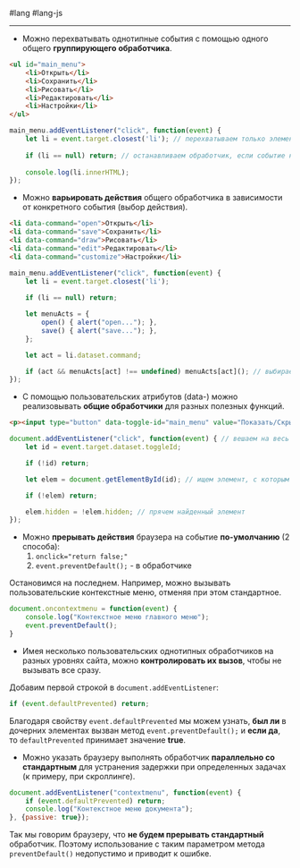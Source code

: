 #lang #lang-js 

---
- Можно перехватывать однотипные события с помощью одного общего **группирующего обработчика**.

```html
<ul id="main_menu">
    <li>Открыть</li>
    <li>Сохранить</li>
    <li>Рисовать</li>
    <li>Редактировать</li>
    <li>Настройки</li>
</ul>
```

```javascript
main_menu.addEventListener("click", function(event) {
    let li = event.target.closest('li'); // перехватываем только элементы по названию тега (null – иначе)
    
    if (li == null) return; // останавливаем обработчик, если событие не подходит
    
    console.log(li.innerHTML);
});
```

- Можно **варьировать действия** общего обработчика в зависимости от конкретного события (выбор действия).

```html
<li data-command="open">Открыть</li>
<li data-command="save">Сохранить</li>
<li data-command="draw">Рисовать</li>
<li data-command="edit">Редактировать</li>
<li data-command="customize">Настройки</li>
```

```javascript
main_menu.addEventListener("click", function(event) {
    let li = event.target.closest('li');
    
    if (li == null) return;

    let menuActs = {
        open() { alert("open..."); },
        save() { alert("save..."); },
    };

    let act = li.dataset.command;

    if (act && menuActs[act] !== undefined) menuActs[act](); // выбираем функцию из нашего объекта menuActs
});
```

- С помощью пользовательских атрибутов (data-) можно реализовывать **общие обработчики** для разных полезных функций.

```html
<p><input type="button" data-toggle-id="main_menu" value="Показать/Скрыть меню" /></p>
```

```javascript
document.addEventListener("click", function(event) { // вешаем на весь документ целиком
    let id = event.target.dataset.toggleId;

    if (!id) return;

    let elem = document.getElementById(id); // ищем элемент, с которым собираемся взаимодействовать

    if (!elem) return;

    elem.hidden = !elem.hidden; // прячем найденный элемент
});
```

- Можно **прерывать действия** браузера на событие **по-умолчанию** (2 способа):
    1. `onclick="return false;"`
    2. `event.preventDefault();` - в обработчике

Остановимся на последнем. Например, можно вызывать пользовательские контекстные меню, отменяя при этом стандартное.

```javascript
document.oncontextmenu = function(event) {
    console.log("Контекстное меню главного меню");
    event.preventDefault();
}
```

- Имея несколько пользовательских однотипных обработчиков на разных уровнях сайта, можно **контролировать их вызов**, чтобы не вызывать все сразу.

Добавим первой строкой в `document.addEventListener`:

```javascript
if (event.defaultPrevented) return;
```

Благодаря свойству `event.defaultPrevented` мы можем узнать, **был ли** в дочерних элементах вызван метод `event.preventDefault();` и **если да**, то `defaultPrevented` принимает значение **true**.

- Можно указать браузеру выполнять обработчик **параллельно со стандартным** для устранения задержки при определенных задачах (к примеру, при скроллинге).

```javascript
document.addEventListener("contextmenu", function(event) {
    if (event.defaultPrevented) return;
    console.log("Контекстное меню документа");
}, {passive: true});
```

Так мы говорим браузеру, что **не будем прерывать стандартный** обработчик. Поэтому использование с таким параметром метода `preventDefault()` недопустимо и приводит к ошибке.
